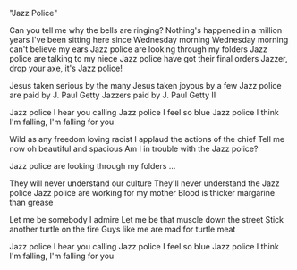 "Jazz Police"

Can you tell me why the bells are ringing?
Nothing's happened in a million years
I've been sitting here since Wednesday morning
Wednesday morning can't believe my ears
Jazz police are looking through my folders
Jazz police are talking to my niece
Jazz police have got their final orders
Jazzer, drop your axe, it's Jazz police!

Jesus taken serious by the many
Jesus taken joyous by a few
Jazz police are paid by J. Paul Getty
Jazzers paid by J. Paul Getty II

Jazz police I hear you calling
Jazz police I feel so blue
Jazz police I think I'm falling,
I'm falling for you

Wild as any freedom loving racist
I applaud the actions of the chief
Tell me now oh beautiful and spacious
Am I in trouble with the Jazz police?

Jazz police are looking through my folders ...

They will never understand our culture
They'll never understand the Jazz police
Jazz police are working for my mother
Blood is thicker margarine than grease

Let me be somebody I admire
Let me be that muscle down the street
Stick another turtle on the fire
Guys like me are mad for turtle meat

Jazz police I hear you calling
Jazz police I feel so blue
Jazz police I think I'm falling,
I'm falling for you
